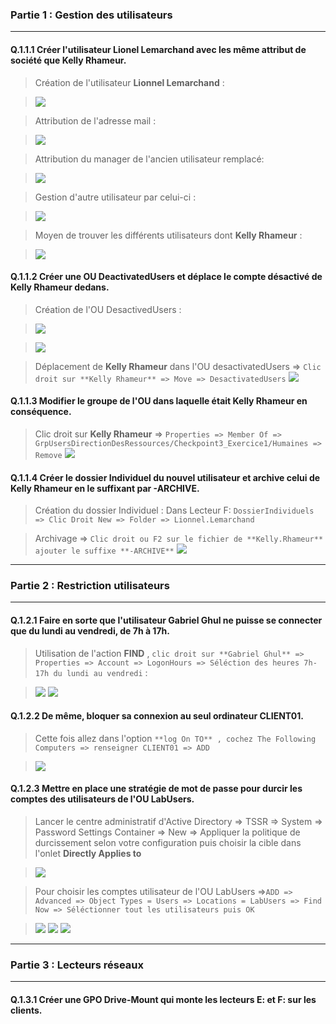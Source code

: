 ### Partie 1 : Gestion des utilisateurs
--------


#### Q.1.1.1 Créer l'utilisateur Lionel Lemarchand avec les même attribut de société que Kelly Rhameur.
> Création de l'utilisateur **Lionnel Lemarchand** :


> ![](Ressources/Checkpoint3_Exercice1/User_lionnel_Lemarchand.png)


> Attribution de l'adresse mail :


> ![](Ressources/Checkpoint3_Exercice1/Email_Attribut.png)


> Attribution du manager de l'ancien utilisateur remplacé:


> ![](Ressources/Checkpoint3_Exercice1/Attribut_Manager.png)


> Gestion d'autre utilisateur par celui-ci :


> ![](Ressources/Checkpoint3_Exercice1/Lionnel_Attributs.png)


> Moyen de trouver les différents utilisateurs dont **Kelly Rhameur** :


> ![](Ressources/Checkpoint3_Exercice1/Find_User_in_AD.png)


#### Q.1.1.2 Créer une OU DeactivatedUsers et déplace le compte désactivé de Kelly Rhameur dedans.
> Création de l'OU DesactivedUsers :


> ![](Ressources/Checkpoint3_Exercice1/OU_DesactivatedUsers.png)


> ![](Ressources/Checkpoint3_Exercice1/DesactivatedUsers_2.png)



> Déplacement de **Kelly Rhameur** dans l'OU desactivatedUsers => ``Clic droit sur **Kelly Rhameur** => Move => DesactivatedUsers``
> ![](Ressources/Checkpoint3_Exercice1/Move_in_DesactivatedUsers.png)



#### Q.1.1.3 Modifier le groupe de l'OU dans laquelle était Kelly Rhameur en conséquence.

> Clic droit sur **Kelly Rhameur** => ``Properties => Member Of => GrpUsersDirectionDesRessources/Checkpoint3_Exercice1/Humaines => Remove``
> ![](Ressources/Checkpoint3_Exercice1/Remove_Group.png)



#### Q.1.1.4 Créer le dossier Individuel du nouvel utilisateur et archive celui de Kelly Rhameur en le suffixant par -ARCHIVE.
> Création du dossier Individuel :
> Dans Lecteur F: ``DossierIndividuels => Clic Droit New => Folder => Lionnel.Lemarchand``


> Archivage => ``Clic droit ou F2 sur le fichier de **Kelly.Rhameur** ajouter le suffixe **-ARCHIVE**``
> ![](Ressources/Checkpoint3_Exercice1/Archive+NewFolder.png)

--------

### Partie 2 : Restriction utilisateurs
-------- 

#### Q.1.2.1 Faire en sorte que l'utilisateur Gabriel Ghul ne puisse se connecter que du lundi au vendredi, de 7h à 17h.
> Utilisation de l'action **FIND** , ``clic droit sur **Gabriel Ghul** => Properties => Account => LogonHours => Séléction des heures 7h-17h du lundi au vendredi`` :


> ![](Ressources/Checkpoint3_Exercice1/LogonHours.png)
> ![](Ressources/Checkpoint3_Exercice1/Logon7AM_7PM.png)


#### Q.1.2.2 De même, bloquer sa connexion au seul ordinateur CLIENT01.
> Cette fois allez dans l'option ``**log On TO** , cochez The Following Computers => renseigner CLIENT01 => ADD``


> ![](Ressources/Checkpoint3_Exercice1/LogOnTo.png)

#### Q.1.2.3 Mettre en place une stratégie de mot de passe pour durcir les comptes des utilisateurs de l'OU LabUsers.
> Lancer le centre administratif d'Active Directory => TSSR => System => Password Settings Container => New => Appliquer la politique de durcissement selon votre configuration puis choisir la cible dans l'onlet **Directly Applies to**


> ![](Ressources/Checkpoint3_Exercice1/PasswordPolicies.png)

> Pour choisir les comptes utilisateur de l'OU LabUsers =>``ADD => Advanced => Object Types = Users => Locations = LabUsers => Find Now => Séléctionner tout les utilisateurs puis OK``

> ![](Ressources/Checkpoint3_Exercice1/PasswordPolicies.png)
> ![](Ressources/Checkpoint3_Exercice1/FindNow_AllUsers.png)
> ![](Ressources/Checkpoint3_Exercice1/Results.png)

---------

### Partie 3 : Lecteurs réseaux

---------

#### Q.1.3.1 Créer une GPO Drive-Mount qui monte les lecteurs E: et F: sur les clients.
